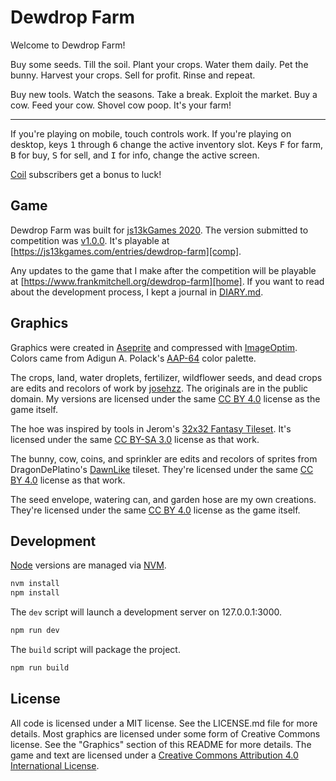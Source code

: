 # Dewdrop Farm #

Welcome to Dewdrop Farm!

Buy some seeds. Till the soil. Plant your crops. Water them daily. Pet the
bunny. Harvest your crops. Sell for profit. Rinse and repeat.

Buy new tools. Watch the seasons. Take a break. Exploit the market. Buy a cow.
Feed your cow. Shovel cow poop. It's your farm!

---

If you're playing on mobile, touch controls work. If you're playing on desktop,
keys <kbd>1</kbd> through <kbd>6</kbd> change the active inventory slot. Keys
<kbd>F</kbd> for farm, <kbd>B</kbd> for buy, <kbd>S</kbd> for sell, and
<kbd>I</kbd> for info, change the active screen.

[Coil][] subscribers get a bonus to luck!

## Game ##

Dewdrop Farm was built for [js13kGames 2020][js13k]. The version submitted to
competition was [v1.0.0][]. It's playable at
[https://js13kgames.com/entries/dewdrop-farm][comp].

Any updates to the game that I make after the competition will be playable at
[https://www.frankmitchell.org/dewdrop-farm][home]. If you want to read about
the development process, I kept a journal in [DIARY.md][].

## Graphics ##

Graphics were created in [Aseprite][] and compressed with [ImageOptim][].
Colors came from Adigun A. Polack's [AAP-64][] color palette.

The crops, land, water droplets, fertilizer, wildflower seeds, and dead crops
are edits and recolors of work by [josehzz][]. The originals are in the public
domain. My versions are licensed under the same [CC BY 4.0][cc4] license as
the game itself.

The hoe was inspired by tools in Jerom's [32x32 Fantasy Tileset][Jerom]. It's
licensed under the same [CC BY-SA 3.0][cc3] license as that work.

The bunny, cow, coins, and sprinkler are edits and recolors of sprites from
DragonDePlatino's [DawnLike][] tileset. They're licensed under the same
[CC BY 4.0][cc4] license as that work.

The seed envelope, watering can, and garden hose are my own creations. They're
licensed under the same [CC BY 4.0][cc4] license as the game itself.

## Development ##

[Node][] versions are managed via [NVM][].

```bash
nvm install
npm install
```

The `dev` script will launch a development server on 127.0.0.1:3000.

```bash
npm run dev
```

The `build` script will package the project.

```bash
npm run build
```

## License ##

All code is licensed under a MIT license. See the LICENSE.md file for more
details. Most graphics are licensed under some form of Creative Commons license.
See the "Graphics" section of this README for more details. The game and text
are licensed under a [Creative Commons Attribution 4.0 International License][cc4].


[Coil]: https://coil.com/ "Various (Coil): Experience web monetized content in your browser while supporting sites you love in real time"
[js13k]: https://2020.js13kgames.com/ "Andrzej Mazur (js13kGames): HTML5 and JavaScript game development competition in just 13 kB"
[v1.0.0]: https://github.com/onefrankguy/dewdrop-farm/releases/tag/v1.0.0 "Frank Mitchell (GitHub): Dewdrop Farm v1.0.0"
[comp]: https://js13kgames.com/entries/dewdrop-farm "Frank Mitchell (js13kGames): Dewdrop Farm"
[home]: https://www.frankmitchell.org/dewdrop-farm "Frank Mitchell: Dewdrop Farm"
[DIARY.md]: https://github.com/onefrankguy/dewdrop-farm/blob/v1.0.0/DIARY.md "Frank Mitchell (GitHub): Dewdrop Farm v1.0.0 Development Diary"
[Aseprite]: https://www.aseprite.org/ "David Capello (Aseprite): Animated Sprite Editor and Pixel Art Tool"
[ImageOptim]: https://imageoptim.com/ "Kornel Lesinski: (ImageOptim): Save disk space & bandwidth by compressing images without losing quality"
[AAP-64]: https://lospec.com/palette-list/aap-64 "Adigun A. Polack (LOWSPEC): The AAP-64 Color Palette"
[josehzz]: https://opengameart.org/users/josehzz "josehzz (OpenGameArt.org): Farming crops 16x16 and related tiles"
[Jerom]: https://opengameart.org/content/32x32-fantasy-tileset "Jerom (OpenGameArt.org): 32x32 Fantasy Tileset"
[DawnLike]: https://opengameart.org/content/dawnlike-16x16-universal-rogue-like-tileset-v181 "Dragon DePlatino (OpenGameArt.org): DawnLike - 16x16 Universal Rogue-like tileset v1.81"
[Node]: https://nodejs.org/ "Various (Node.js Foundation): Node.js is a JavaScript runtime built on Chrome's V8 JavaScript engine"
[NVM]: https://github.com/nvm-sh/nvm "Various (GitHub): Node Version Manager"
[LICENSE.md]: https://github.com/onefrankguy/dewdrop-farm/blob/master/LICENSE.md "Frank Mitchell (GitHub): MIT license for Dewdrop Farm"
[cc3]: https://creativecommons.org/licenses/by-sa/3.0/ "Creative Commons Attribution Share Alike 3.0 Unported"
[cc4]: https://creativecommons.org/licenses/by/4.0/ "Creative Commons Attribution 4.0 International"
